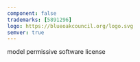 ```yaml
---
component: false
trademarks: [5891296]
logo: https://blueoakcouncil.org/logo.svg
semver: true
---
```


model permissive software license
